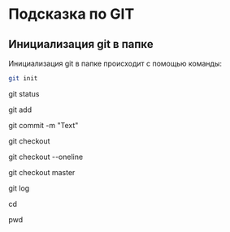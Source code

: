 # Подсказка по GIT

## Инициализация git в папке
Инициализация git в папке происходит с помощью команды:
```sh
git init
``````
git status

git add 

git commit -m "Text"

git checkout

git checkout --oneline

git checkout master

git log

cd

pwd
